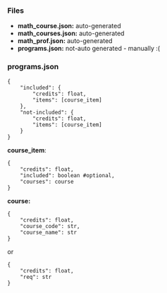 ### Files
* **math_course.json:** auto-generated
* **math_courses.json:** auto-generated
* **math_prof.json:** auto-generated
* **programs.json:** not-auto generated - manually :(

### programs.json
```
{
    "included": {
        "credits": float,
        "items": [course_item]
    },
    "not-included": {
        "credits": float,
        "items": [course_item]
    }
}
```

**course_item**:
```
{
    "credits": float,
    "included": boolean #optional,
    "courses": course
}
```

**course:**
```
{
    "credits": float,
    "course_code": str,
    "course_name": str
}
```
or 
```
{
    "credits": float,
    "req": str
}
```